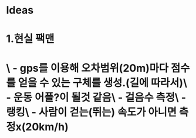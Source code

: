 # Ideas

  <h1>1.현실 팩맨<h1>\
    - gps를 이용해 오차범위(20m)마다 점수를 얻을 수 있는 구체를 생성.(길에 따라서)\
    - 운동 어플?이 될것 같음\
    - 걸음수 측정\
    - 랭킹\
    - 사람이 걷는(뛰는) 속도가 아니면 측정x(20km/h)
    
